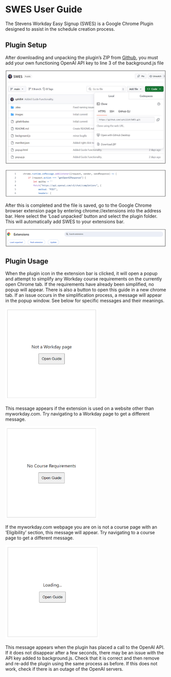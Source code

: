 ﻿# **SWES User Guide**

The Stevens Workday Easy Signup (SWES) is a Google Chrome Plugin designed to assist in the schedule creation process.

## Plugin Setup

After downloading and unpacking the plugin’s ZIP from [Github](https://github.com/cphilli4/SWES), you must add your own functioning OpenAI API key to line 3 of the background.js file

![](Aspose.Words.3367e2cc-7c56-4e5f-876d-39461949c23b.001.png)

![](Aspose.Words.3367e2cc-7c56-4e5f-876d-39461949c23b.002.png)

After this is completed and the file is saved, go to the Google Chrome browser extension page by entering chrome://extensions into the address bar. Here select the ‘Load unpacked’ button and select the plugin folder. This will automatically add SWES to your extensions bar.

![](Aspose.Words.3367e2cc-7c56-4e5f-876d-39461949c23b.003.png)

## Plugin Usage

When the plugin icon in the extension bar is clicked, it will open a popup and attempt to simplify any Workday course requirements on the currently open Chrome tab. If the requirements have already been simplified, no popup will appear. There is also a button to open this guide in a new chrome tab. If an issue occurs in the simplification process, a message will appear in the popup window. See below for specific messages and their meanings.

![](Aspose.Words.3367e2cc-7c56-4e5f-876d-39461949c23b.004.png)

This message appears if the extension is used on a website other than myworkday.com. Try navigating to a Workday page to get a different message.

![](Aspose.Words.3367e2cc-7c56-4e5f-876d-39461949c23b.005.png)

If the myworkday.com webpage you are on is not a course page with an ‘Eligibility’ section, this message will appear. Try navigating to a course page to get a different message.

![](Aspose.Words.3367e2cc-7c56-4e5f-876d-39461949c23b.006.png)

This message appears when the plugin has placed a call to the OpenAI API. If it does not disappear after a few seconds, there may be an issue with the API key added to background.js. Check that it is correct and then remove and re-add the plugin using the same process as before. If this does not work, check if there is an outage of the OpenAI servers.
